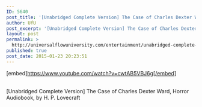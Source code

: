 ```yaml
---
ID: 5640
post_title: '[Unabridged Complete Version] The Case of Charles Dexter Ward, Audiobook, by H. P. Lovecraft'
author: UfU
post_excerpt: '[Unabridged Complete Version] The Case of Charles Dexter Ward, Horror Audiobook, by H. P. Lovecraft'
layout: post
permalink: >
  http://universalflowuniversity.com/entertainment/unabridged-complete-version-the-case-of-charles-dexter-ward-audiobook-by-h-p-lovecraft/
published: true
post_date: 2015-01-23 20:23:51
---
```

[embed]https://www.youtube.com/watch?v=cwtAB5VBJ6g[/embed]</br></br>
<p>[Unabridged Complete Version] The Case of Charles Dexter Ward, Horror Audiobook, by H. P. Lovecraft</p>